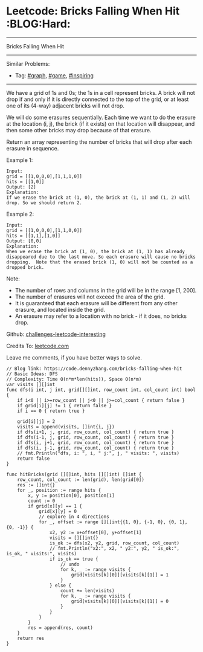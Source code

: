 # Leetcode: Bricks Falling When Hit     :BLOG:Hard:


---

Bricks Falling When Hit  

---

Similar Problems:  
-   Tag: [#graph](https://code.dennyzhang.com/tag/graph), [#game](https://code.dennyzhang.com/tag/game), [#inspiring](https://code.dennyzhang.com/tag/inspiring)

---

We have a grid of 1s and 0s; the 1s in a cell represent bricks.  A brick will not drop if and only if it is directly connected to the top of the grid, or at least one of its (4-way) adjacent bricks will not drop.  

We will do some erasures sequentially. Each time we want to do the erasure at the location (i, j), the brick (if it exists) on that location will disappear, and then some other bricks may drop because of that erasure.  

Return an array representing the number of bricks that will drop after each erasure in sequence.  

Example 1:  

    Input: 
    grid = [[1,0,0,0],[1,1,1,0]]
    hits = [[1,0]]
    Output: [2]
    Explanation: 
    If we erase the brick at (1, 0), the brick at (1, 1) and (1, 2) will drop. So we should return 2.

Example 2:  

    Input: 
    grid = [[1,0,0,0],[1,1,0,0]]
    hits = [[1,1],[1,0]]
    Output: [0,0]
    Explanation: 
    When we erase the brick at (1, 0), the brick at (1, 1) has already disappeared due to the last move. So each erasure will cause no bricks dropping.  Note that the erased brick (1, 0) will not be counted as a dropped brick.

Note:  

-   The number of rows and columns in the grid will be in the range [1, 200].
-   The number of erasures will not exceed the area of the grid.
-   It is guaranteed that each erasure will be different from any other erasure, and located inside the grid.
-   An erasure may refer to a location with no brick - if it does, no bricks drop.

Github: [challenges-leetcode-interesting](https://github.com/DennyZhang/challenges-leetcode-interesting/tree/master/bricks-falling-when-hit)  

Credits To: [leetcode.com](https://leetcode.com/problems/bricks-falling-when-hit/description/)  

Leave me comments, if you have better ways to solve.  

    // Blog link: https://code.dennyzhang.com/bricks-falling-when-hit
    // Basic Ideas: DFS
    // Complexity: Time O(n*m*len(hits)), Space O(n*m)
    var visits [][]int
    func dfs(i int, j int, grid[][]int, row_count int, col_count int) bool {
        if i<0 || i>=row_count || j<0 || j>=col_count { return false }
        if grid[i][j] != 1 { return false }
        if i == 0 { return true }
    
        grid[i][j] = 2
        visits = append(visits, []int{i, j})
        if dfs(i+1, j, grid, row_count, col_count) { return true }
        if dfs(i-1, j, grid, row_count, col_count) { return true }
        if dfs(i, j+1, grid, row_count, col_count) { return true }
        if dfs(i, j-1, grid, row_count, col_count) { return true }
        // fmt.Println("dfs, i: ", i, " j:", j, " visits: ", visits)
        return false
    }
    
    func hitBricks(grid [][]int, hits [][]int) []int {
        row_count, col_count := len(grid), len(grid[0])
        res := []int{}
        for _, position := range hits {
            x, y := position[0], position[1]
            count := 0
            if grid[x][y] == 1 {
                grid[x][y] = 0
                // explore in 4 directions
                for _, offset := range [][]int{{1, 0}, {-1, 0}, {0, 1}, {0, -1}} {
                    x2, y2 := x+offset[0], y+offset[1]
                    visits = [][]int{}
                    is_ok := dfs(x2, y2, grid, row_count, col_count)
                    // fmt.Println("x2:", x2, " y2:", y2, " is_ok:", is_ok, " visits:", visits)
                    if is_ok == true {
                        // undo
                        for k, _ := range visits {
                            grid[visits[k][0]][visits[k][1]] = 1
                        }
                    } else {
                        count += len(visits)
                        for k, _ := range visits {
                            grid[visits[k][0]][visits[k][1]] = 0
                        }
                    }
                }
            }
            res = append(res, count)
        }
        return res
    }